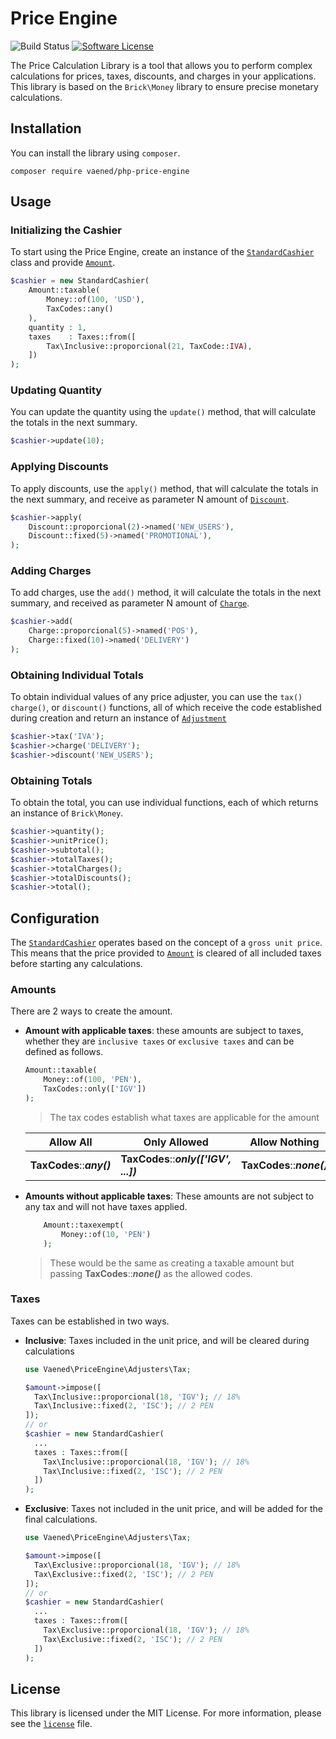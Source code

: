 # Price Engine

![Build Status](https://github.com/vaened/php-price-engine/actions/workflows/tests.yml/badge.svg)
[![Software License](https://img.shields.io/badge/license-MIT-brightgreen.svg?style=flat-square)](license)

The Price Calculation Library is a tool that allows you to perform complex calculations for prices, taxes, discounts, and charges in your applications. This library is based on the `Brick\Money` library to ensure precise monetary calculations.

## Installation

You can install the library using `composer`.

```shell
composer require vaened/php-price-engine
```

## Usage

### Initializing the Cashier

To start using the Price Engine, create an instance of the [`StandardCashier`](./src/Calculators/StandardCashier.php) class and provide [`Amount`](./src/Money/Amount.php).

```php
$cashier = new StandardCashier(
    Amount::taxable(
        Money::of(100, 'USD'),
        TaxCodes::any()
    ),
    quantity : 1,
    taxes    : Taxes::from([
        Tax\Inclusive::proporcional(21, TaxCode::IVA),
    ])
);
```

### Updating Quantity

You can update the quantity using the `update()` method, that will calculate the totals in the next summary.

```php
$cashier->update(10);
```

### Applying Discounts

To apply discounts, use the `apply()` method, that will calculate the totals in the next summary, and receive as parameter N amount
of [`Discount`](./src/Money/Discount.php).

```php
$cashier->apply(
    Discount::proporcional(2)->named('NEW_USERS'),
    Discount::fixed(5)->named('PROMOTIONAL'),
);
```

### Adding Charges

To add charges, use the `add()` method, it will calculate the totals in the next summary, and received as parameter N amount
of [`Charge`](./src/Money/Charge.php).

```php
$cashier->add(
    Charge::proporcional(5)->named('POS'),
    Charge::fixed(10)->named('DELIVERY')
);
```

### Obtaining Individual Totals

To obtain individual values of any price adjuster, you can use the `tax()` `charge()`, or `discount()` functions, all of which receive the code established during creation and return an instance of [`Adjustment`](./src/Adjusters/Adjustment.php)

```php
$cashier->tax('IVA');
$cashier->charge('DELIVERY');
$cashier->discount('NEW_USERS');
```

### Obtaining Totals

To obtain the total, you can use individual functions, each of which returns an instance of `Brick\Money`.

```php
$cashier->quantity();
$cashier->unitPrice();
$cashier->subtotal();
$cashier->totalTaxes();
$cashier->totalCharges();
$cashier->totalDiscounts();
$cashier->total();
```

## Configuration

The [`StandardCashier`](./src/Calculators/StandardCashier.php) operates based on the concept of a `gross unit price`. This means that the price provided to [`Amount`](./src/Money/Amount.php) is cleared of all included taxes before starting any calculations.

### Amounts
There are 2 ways to create the amount.

- **Amount with applicable taxes**: these amounts are subject to taxes, whether they are `inclusive taxes` or `exclusive taxes` and can be defined as follows.
  ```php
  Amount::taxable(
      Money::of(100, 'PEN'),
      TaxCodes::only(['IGV'])
  );
  ```
  > The tax codes establish what taxes are applicable for the amount
  
  Allow All                 | Only Allowed                          |Allow Nothing
  --------------------------|---------------------------------------|--------------------------
  **TaxCodes**::***any()*** | **TaxCodes**::***only(['IGV', ...])***| **TaxCodes**::***none()*** 

- **Amounts without applicable taxes**: These amounts are not subject to any tax and will not have taxes applied.

  ```php
      Amount::taxexempt(
          Money::of(10, 'PEN')
      );
  ```
  > These would be the same as creating a taxable amount but passing **TaxCodes**::***none()*** as the allowed codes.

### Taxes
Taxes can be established in two ways.

- **Inclusive**: Taxes included in the unit price, and will be cleared during calculations
  ```php
  use Vaened\PriceEngine\Adjusters\Tax;
  
  $amount->impose([
    Tax\Inclusive::proporcional(18, 'IGV'); // 18%
    Tax\Inclusive::fixed(2, 'ISC'); // 2 PEN
  ]);
  // or
  $cashier = new StandardCashier(
    ...
    taxes : Taxes::from([
      Tax\Inclusive::proporcional(18, 'IGV'); // 18%
      Tax\Inclusive::fixed(2, 'ISC'); // 2 PEN
    ])
  );
  ```
- **Exclusive**: Taxes not included in the unit price, and will be added for the final calculations.
  ```php
  use Vaened\PriceEngine\Adjusters\Tax;

  $amount->impose([
    Tax\Exclusive::proporcional(18, 'IGV'); // 18%
    Tax\Exclusive::fixed(2, 'ISC'); // 2 PEN
  ]);
  // or
  $cashier = new StandardCashier(
    ...
    taxes : Taxes::from([
      Tax\Exclusive::proporcional(18, 'IGV'); // 18%
      Tax\Exclusive::fixed(2, 'ISC'); // 2 PEN
    ])
  );
  ```

## License
This library is licensed under the MIT License. For more information, please see the [`license`](./license) file.